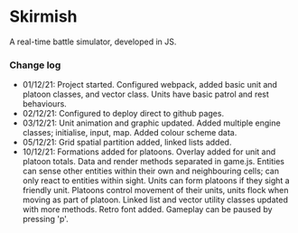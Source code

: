 # Skirmish

A real-time battle simulator, developed in JS.

### Change log

- 01/12/21: Project started. Configured webpack, added basic unit and platoon classes, and vector class. Units have basic patrol and rest behaviours.
- 02/12/21: Configured to deploy direct to github pages.
- 03/12/21: Unit animation and graphic updated. Added multiple engine classes; initialise, input, map. Added colour scheme data.
- 05/12/21: Grid spatial partition added, linked lists added.
- 10/12/21: Formations added for platoons. Overlay added for unit and platoon totals. Data and render methods separated in game.js. Entities can sense other entities within their own and neighbouring cells; can only react to entities within sight. Units can form platoons if they sight a friendly unit. Platoons control movement of their units, units flock when moving as part of platoon. Linked list and vector utility classes updated with more methods. Retro font added. Gameplay can be paused by pressing 'p'.
